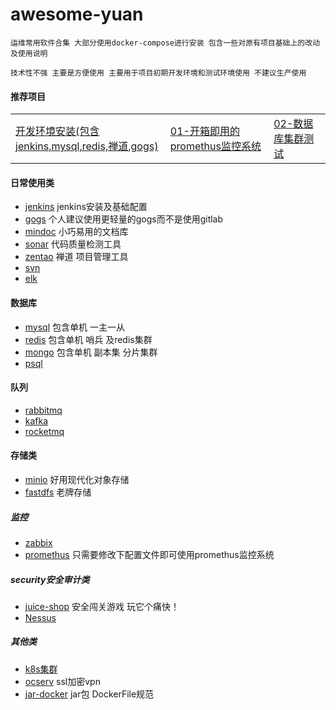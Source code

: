 # awesome-yuan
```
运维常用软件合集 大部分使用docker-compose进行安装 包含一些对原有项目基础上的改动及使用说明

技术性不强 主要是方便使用 主要用于项目初期开发环境和测试环境使用 不建议生产使用  
```

#### 推荐项目

<table border="0">
    <tr>
        <td><a href="docs/setup/00-planning_and_overall_intro.md">开发环境安装(包含jenkins,mysql,redis,禅道,gogs)</a></td>
        <td><a href="docs/setup/02-install_etcd.md">01-开箱即用的promethus监控系统</a></td>
        <td><a href="docs/setup/04-install_kube_master.md">02-数据库集群测试</a></td>
    </tr>
</table>

#### 日常使用类
- [jenkins](./jenkins/jenkins.md) jenkins安装及基础配置
- [gogs](./gogs/gogs.md) 个人建议使用更轻量的gogs而不是使用gitlab
- [mindoc](./mindoc/mindoc.md) 小巧易用的文档库
- [sonar](./sonar/sonar.md) 代码质量检测工具
- [zentao](./zentao/zentao.md) 禅道 项目管理工具
- [svn](./svn/svn.md)
- [elk](./elk/elk.md)
#### 数据库
- [mysql](./mysql/mysql.md) 包含单机 一主一从
- [redis](./redis/redis.md) 包含单机 哨兵 及redis集群
- [mongo](./mongo/mongo.md) 包含单机 副本集 分片集群
- [psql](./psql/psql.md)

#### 队列
- [rabbitmq](./rabbitmq/rabbitmq.md)
- [kafka](./kafka/kafka.md)
- [rocketmq](./rocketmq/rocketmq.md)

#### 存储类
- [minio](./minio/minio.md) 好用现代化对象存储
- [fastdfs](./fastdfs/fastdfs.md) 老牌存储 
##### 监控
- [zabbix](./zabbix/zabbix.md)
- [promethus](./promethus/promethus.md) 只需要修改下配置文件即可使用promethus监控系统
##### security安全审计类
- [juice-shop](./juice-shop/juice-shop.md) 安全闯关游戏 玩它个痛快！
- [Nessus](./Nessus/Nessus.md)
##### 其他类
- [k8s集群](./juice-shop/juice-shop.md)
- [ocserv](./ocserv/ocserv.md)  ssl加密vpn 
- [jar-docker](./jar-docker/jar-docker.md)  jar包 DockerFile规范 



